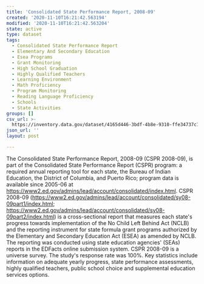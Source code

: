 ```yaml
---
title: 'Consolidated State Performance Report, 2008-09'
created: '2020-11-10T16:21:42.563194'
modified: '2020-11-10T16:21:42.563204'
state: active
type: dataset
tags:
  - Consolidated State Performance Report
  - Elementary And Secondary Education
  - Esea Programs
  - Grant Monitoring
  - High School Graduation
  - Highly Qualified Teachers
  - Learning Environment
  - Math Proficiency
  - Program Monitoring
  - Reading Language Proficiency
  - Schools
  - State Activities
groups: []
csv_url: >-
  https://inventory.data.gov/dataset/4165d446-3bdf-4b8e-9310-ffe34737c19e/resource/89fec729-9ab9-43d5-8dcd-e65dfab2a17c/download/achvmntrsltsstateassmtsmathssy200809.csv
json_url: ''
layout: post

---
```

The Consolidated State Performance Report, 2008-09 (CSPR 2008-09), is part of the Consolidated State Performance Report (CSPR) program: a required annual reporting tool for each state, the Bureau of Indian Education, the District of Columbia, and Puerto Rico; program data is available since 2005-06 at <https://www2.ed.gov/admins/lead/account/consolidated/index.html>. CSPR 2008-09 (https://www2.ed.gov/admins/lead/account/consolidated/sy08-09part1/index.html; https://www2.ed.gov/admins/lead/account/consolidated/sy08-09part2/index.html) is a cross-sectional report that measures each state's progress towards implementation of the No Child Left Behind Act (NCLB) and the reporting instrument for state formula grant programs authorized by the Elementary and Secondary Education Act (ESEA) as amended by NCLB. The reporting was conducted using state education agencies' (SEAs) reports in the EDFacts online submission system. CSPR 2008-09 is a universe survey. The study's response rate was 100%. Key statistics include information on adequate yearly progress, state performance assessments, highly qualified teachers, public school choice and supplemental education services options.
